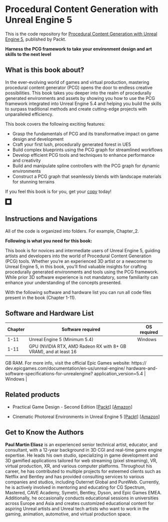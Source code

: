 # Procedural Content Generation with Unreal Engine 5

<a href="https://www.packtpub.com/en-us/product/procedural-content-generation-with-unreal-engine-5-9781837637058"><img src="https://content.packt.com/B21722/cover_image_small.jpg" alt="" height="256px" align="right"></a>

This is the code repository for [Procedural Content Generation with Unreal Engine 5](https://www.packtpub.com/en-us/product/procedural-content-generation-with-unreal-engine-5-9781837637058), published by Packt.

**Harness the PCG framework to take your environment design and art skills to the next level**

## What is this book about?
In the ever-evolving world of games and virtual production, mastering procedural content generator (PCG) opens the door to endless creative possibilities. This book takes you deeper into the realm of procedurally generated environments and assets by showing you how to use the PCG framework integrated into Unreal Engine 5.4 and helping you build the skills to surpass traditional methods and create cutting-edge projects with unparalleled efficiency.
	
This book covers the following exciting features:
* Grasp the fundamentals of PCG and its transformative impact on game design and development
* Craft your first lush, procedurally generated forest in UE5
* Build complex blueprints using the PCG graph for streamlined workflows
* Develop efficient PCG tools and techniques to enhance performance and creativity
* Build and manipulate spline controllers with the PCG graph for dynamic environments
* Construct a PCG graph that seamlessly blends with landscape materials for stunning terrains

If you feel this book is for you, get your [copy](https://www.amazon.com/dp/1801074461) today!

<a href="https://www.packtpub.com/?utm_source=github&utm_medium=banner&utm_campaign=GitHubBanner"><img src="https://raw.githubusercontent.com/PacktPublishing/GitHub/master/GitHub.png" 
alt="https://www.packtpub.com/" border="5" /></a>


## Instructions and Navigations
All of the code is organized into folders. For example, Chapter_2.

**Following is what you need for this book:**

This book is for novices and intermediate users of Unreal Engine 5, guiding artists and developers into the world of Procedural Content Generation (PCG) tools. Whether you’re an experienced 3D artist or a newcomer to Unreal Engine 5, in this book, you’ll find valuable insights for crafting procedurally generated environments and tools using the PCG framework. While prior 3D software experience is not mandatory, some familiarity can enhance your understanding of the concepts presented.

With the following software and hardware list you can run all code files present in the book (Chapter 1-11).

## Software and Hardware List

| Chapter  | Software required                                       | OS required                      |
| -------- | --------------------------------------------------------| ---------------------------------|
| 1-11     | Unreal Engine 5 (Minimum 5.4)                                 | Windows      |
| 1-11     | GPU (NVIDIA RTX, AMD Radeon RX with 8+ GB VRAM), and at least 16
GB RAM. For more info, visit the official Epic Games website: https://
dev.epicgames.com/documentation/en-us/unreal-engine/
hardware-and-software-specifications-for-unrealengine?
application_version=5.4                                       | Windows        |

 
## Related products <Other books you may enjoy>
* Practical Game Design - Second Edition [[Packt]](https://www.packtpub.com/en-us/product/practical-game-design-9781803233901) [[Amazon]](https://www.amazon.com/dp/1803245158)

* Cinematic Photoreal Environments in Unreal Engine 5 [[Packt]](https://www.packtpub.com/en-us/product/cinematic-photoreal-environments-in-unreal-engine-5-9781803236889) [[Amazon]](https://www.amazon.com/dp/1803244119)

## Get to Know the Authors
**Paul Martin Eliasz** is an experienced senior technical artist, educator, and consultant, with a 12-year background in 3D CGI and real-time game engine expertise. He leads his own studio, specializing in game development and 3D gamified applications tailored for web streaming (pixel streaming), VR, virtual production, XR, and various computer platforms. Throughout his career, he has contributed to multiple projects for esteemed clients such as Netflix and Bentley and has provided consulting services to various companies and studios, including Outernet Global and PureWeb. Currently, he is actively involved in mentoring and educating for CG Spectrum, Mastered, CAVE Academy, Symetri, Bentley, Dyson, and Epic Games EMEA. Additionally, he occasionally conducts educational sessions in universities across Europe and Asia and creates customized educational content for aspiring Unreal artists and Unreal tech artists who want to work in the gaming, animation, automotive, and virtual production space.

